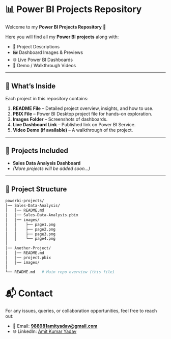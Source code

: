 # 📊 Power BI Projects Repository  

Welcome to my **Power BI Projects Repository** 🎉  

Here you will find all my **Power BI projects** along with:  
- 📂 Project Descriptions  
- 🖼️ Dashboard Images & Previews  
- 🌐 Live Power BI Dashboards  
- 🎥 Demo / Walkthrough Videos  

---

## 📌 What’s Inside  
Each project in this repository contains:  
1. **README File** – Detailed project overview, insights, and how to use.  
2. **PBIX File** – Power BI Desktop project file for hands-on exploration.  
3. **Images Folder** – Screenshots of dashboards.  
4. **Live Dashboard Link** – Published link on Power BI Service.  
5. **Video Demo (if available)** – A walkthrough of the project.  

---

## 🚀 Projects Included  
- **Sales Data Analysis Dashboard**  
- *(More projects will be added soon…)*  

---

## 📂 Project Structure  

```bash
powerbi-projects/
│── Sales-Data-Analysis/
│   │── README.md
│   │── Sales-Data-Analysis.pbix
│   │── images/
│   │    ├── page1.png
│   │    ├── page2.png
│   │    ├── page3.png
│   │    └── page4.png
│
│── Another-Project/
│   │── README.md
│   │── project.pbix
│   │── images/
│
└── README.md   # Main repo overview (this file)
```

# 📬 Contact  

For any issues, queries, or collaboration opportunities, feel free to reach out:  

- 📧 Email: **988981amityadav@gmail.com**  
- 🌐 LinkedIn: [Amit Kumar Yadav](https://www.linkedin.com/in/amityadav72/)  
